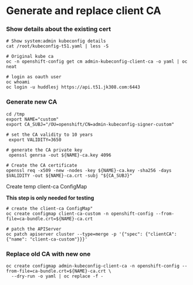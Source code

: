 # Generate and replace client CA
 
### Show details about the existing cert

```shell
# Show system:admin kubeconfig details
cat /root/kubeconfig-t51.yaml | less -S

# Original kube ca
oc -n openshift-config get cm admin-kubeconfig-client-ca -o yaml | oc neat

# login as oauth user
oc whoami
oc login -u huddlesj https://api.t51.jk308.com:6443
```

### Generate new CA

```shell
cd /tmp
export NAME="custom"
export CA_SUBJ="/OU=openshift/CN=admin-kubeconfig-signer-custom"

# set the CA validity to 10 years
 export VALIDITY=3650

# generate the CA private key
 openssl genrsa -out ${NAME}-ca.key 4096

# Create the CA certificate
openssl req -x509 -new -nodes -key ${NAME}-ca.key -sha256 -days $VALIDITY -out ${NAME}-ca.crt -subj "${CA_SUBJ}"
```


Create temp client-ca ConfigMap

**This step is only needed for testing**

```shell
# create the client-ca ConfigMap"
oc create configmap client-ca-custom -n openshift-config --from-file=ca-bundle.crt=${NAME}-ca.crt

# patch the APIServer
oc patch apiserver cluster --type=merge -p '{"spec": {"clientCA": {"name": "client-ca-custom"}}}'
```


### Replace old CA with new one

```shell
oc create configmap admin-kubeconfig-client-ca -n openshift-config --from-file=ca-bundle.crt=${NAME}-ca.crt \
  --dry-run -o yaml | oc replace -f -
```
